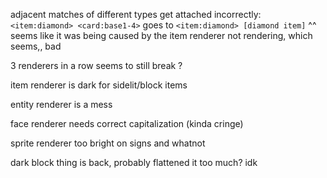 adjacent matches of different types get attached incorrectly:
`<item:diamond> <card:base1-4>` goes to `<item:diamond> [diamond item]`
^^ seems like it was being caused by the item renderer not rendering, which seems,, bad

3 renderers in a row seems to still break ?

item renderer is dark for sidelit/block items

entity renderer is a mess

face renderer needs correct capitalization (kinda cringe)

sprite renderer too bright on signs and whatnot

dark block thing is back, probably flattened it too much? idk